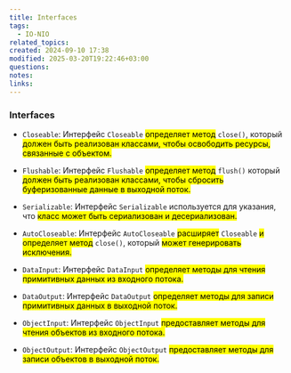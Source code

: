 ```yaml
---
title: Interfaces
tags:
  - IO-NIO
related_topics: 
created: 2024-09-10 17:38
modified: 2025-03-20T19:22:46+03:00
questions: 
notes: 
links: 
---
```


### Interfaces

- `Closeable`: Интерфейс `Closeable` <mark class="hltr-yellow">определяет метод</mark> `close()`, который <mark class="hltr-purple">должен быть реализован классами, чтобы освободить ресурсы, связанные с объектом.</mark>

- `Flushable`: Интерфейс `Flushable` <mark class="hltr-yellow">определяет метод</mark> `flush()` который <mark class="hltr-purple">должен быть реализован классами, чтобы сбросить буферизованные данные в выходной поток.</mark>

- `Serializable`: Интерфейс `Serializable` используется для указания, что <mark class="hltr-yellow">класс может быть сериализован и десериализован.</mark>

- `AutoCloseable`: Интерфейс `AutoCloseable` <mark class="hltr-yellow">расширяет</mark> `Closeable` <mark class="hltr-yellow">и определяет метод</mark> `close()`, который <mark class="hltr-blue">может генерировать исключения.</mark>

- `DataInput`: Интерфейс `DataInput` <mark class="hltr-blue">определяет методы для чтения примитивных данных из входного потока.</mark>

- `DataOutput`: Интерфейс `DataOutput` <mark class="hltr-blue">определяет методы для записи примитивных данных в выходной поток.</mark>

- `ObjectInput`: Интерфейс `ObjectInput` <mark class="hltr-red">предоставляет методы для чтения объектов из входного потока.</mark>

- `ObjectOutput`: Интерфейс `ObjectOutput` <mark class="hltr-red">предоставляет методы для записи объектов в выходной поток.</mark>
